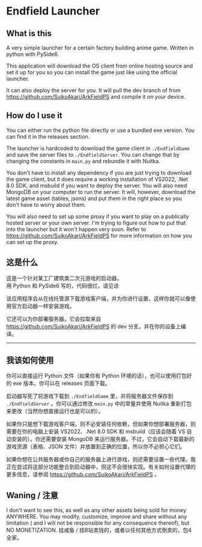 # Endfield Launcher

## What is this
A very simple launcher for a certain factory building anime game.
Written in python with PySide6.

This application will download the OS client from online hosting source and set it up for you so you can install the game just like using the official launcher.

It can also deploy the server for you. It will pull the dev branch of from https://github.com/SuikoAkari/ArkFieldPS and compile it on your device.

## How do I use it

You can either run the python file directly or use a bundled exe version. You can find it in the releases section.

The launcher is hardcoded to download the game client in `./EndfieldGame` and save the server files to `./EndfieldServer`. You can change that by changing the constants in `main.py` and rebundle it with Nuitka.

You don't have to install any dependency if you are just trying to download the game client, but it does require a working installation of VS2022, .Net 8.0 SDK, and msbuild if you want to deploy the server. You will also need MongoDB on your computer to run the server. It will, however, download the latest game asset (tables, jsons) and put them in the right place so you don't have to worry about them.

You will also need to set up some proxy if you want to play on a publically hosted server or your own server. I'm trying to figure out how to put that into the launcher but it won't happen very soon. Refer to https://github.com/SuikoAkari/ArkFieldPS for more information on how you can set up the proxy.

## 这是什么

这是一个针对某工厂建筑类二次元游戏的启动器。  
用 Python 和 PySide6 写的，代码很烂，请见谅

该应用程序会从在线托管源下载游戏客户端，并为你进行设置，这样你就可以像使用官方启动器一样安装游戏。

它还可以为你部署服务器。它会拉取来自 https://github.com/SuikoAkari/ArkFieldPS 的 dev 分支，并在你的设备上编译。

----------

## 我该如何使用

你可以直接运行 Python 文件（如果你有 Python 环境的话），也可以使用打包好的 exe 版本。你可以在 releases 页面下载。

启动器写死了将游戏下载到 `./EndfieldGame` 里，并将服务器文件保存到 `./EndfieldServer` 。你可以通过修改 `main.py` 中的常量并使用 Nuitka 重新打包来更改（当然你想直接运行也是可以的）。

如果你只是想下载游戏客户端，则不必安装任何依赖，但如果你想部署服务器，则需要在你的电脑上安装 VS2022、.Net 8.0 SDK 和 msbuild（应该会随着 VS 自动安装的）。你还需要安装 MongoDB 来运行服务器。不过，它会自动下载最新的游戏资源（表格、JSON 文件）并放置到正确的位置，所以你不必担心它们。

如果你想在公共服务器或你自己的服务器上进行游戏，则还需要设置一些代理。我正在尝试将这部分功能整合到启动器中，但这不会很快实现。有关如何设置代理的更多信息，请参阅 https://github.com/SuikoAkari/ArkFieldPS 。

## Waning / 注意
I don't want to see this, as well as any other assets being sold for money ANYWHERE. You may modify, customize, improve and share without any limitation ( and I will not be responsible for any consequence thereof), but NO MONETIZATION. 挂咸鱼 / 挂B站卖钱的，或者以任何其他方式倒卖的，包4全家。